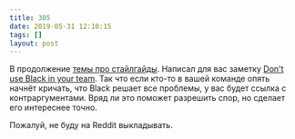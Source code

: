 ```yaml
---
title: 305
date: 2019-05-31 12:10:15
tags: []
layout: post
---
```


В продолжение [темы про стайлгайды](https://t.me/itgram_channel/304). Написал для вас заметку [Don't use Black in your team](https://articles.life4web.ru/eng/python-black/). Так что если кто-то в вашей команде опять начнёт кричать, что Black решает все проблемы, у вас будет ссылка с контраргументами. Вряд ли это поможет разрешить спор, но сделает его интереснее точно.

Пожалуй, не буду на Reddit выкладывать.
